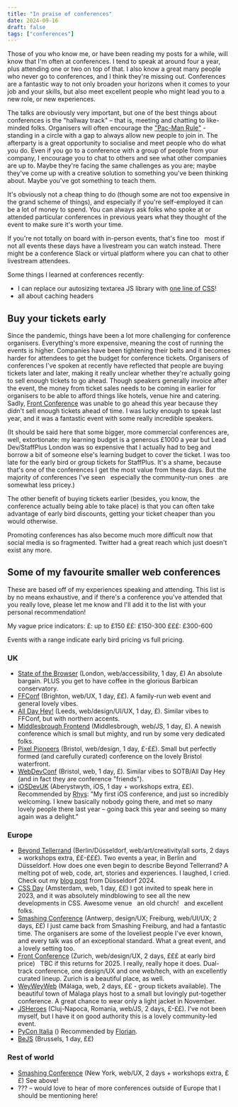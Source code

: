```yaml
---
title: "In praise of conferences"
date: 2024-09-16
draft: false
tags: ["conferences"]
---
```


Those of you who know me, or have been reading my posts for a while, will know that I'm often at conferences. I tend to speak at around four a year, plus attending one or two on top of that. I also know a great many people who never go to conferences, and I think they're missing out. Conferences are a fantastic way to not only broaden your horizons when it comes to your job and your skills, but also meet excellent people who might lead you to a new role, or new experiences. 

The talks are obviously very important, but one of the best things about conferences is the "hallway track" &ndash; that is, meeting and chatting to like-minded folks. Organisers will often encourage the ["Pac-Man Rule"](https://www.ericholscher.com/blog/2017/aug/2/pacman-rule-conferences/) - standing in a circle with a gap to always allow new people to join in. The afterparty is a great opportunity to socialise and meet people who do what you do. Even if you go to a conference with a group of people from your company, I encourage you to chat to others and see what other companies are up to. Maybe they're facing the same challenges as you are; maybe they've come up with a creative solution to something you've been thinking about. Maybe you've got something to teach them.

It's obviously not a cheap thing to do (though some are not too expensive in the grand scheme of things), and especially if you're self-employed it can be a lot of money to spend. You can always ask folks who spoke at or attended particular conferences in previous years what they thought of the event to make sure it's worth your time.

If you're not totally on board with in-person events, that's fine too &nbsp; most if not all events these days have a livestream you can watch instead. There might be a conference Slack or virtual platform where you can chat to other livestream attendees. 

Some things I learned at conferences recently:
* I can replace our autosizing textarea JS library with [one line of CSS](https://developer.mozilla.org/en-US/docs/Web/CSS/field-sizing)! 
* all about caching headers 
  
## Buy your tickets early
Since the pandemic, things have been a lot more challenging for conference organisers. Everything's more expensive, meaning the cost of running the events is higher. Companies have been tightening their belts and it becomes harder for attendees to get the budget for conference tickets. Organisers of conferences I've spoken at recently have reflected that people are buying tickets later and later, making it really unclear whether they're actually going to sell enough tickets to go ahead. Though speakers generally invoice after the event, the money from ticket sales needs to be coming in earlier for organisers to be able to afford things like hotels, venue hire and catering. Sadly, [Front Conference]() was unable to go ahead this year because they didn't sell enough tickets ahead of time. I was lucky enough to speak last year, and it was a fantastic event with some really incredible speakers. 

(It should be said here that some bigger, more commercial conferences are, well, extortionate: my learning budget is a generous £1000 a year but Lead Dev/StaffPlus London was so expensive that I actually had to beg and borrow a bit of someone else's learning budget to cover the ticket. I was too late for the early bird or group tickets for StaffPlus. It's a shame, because that's one of the conferences I get the most value from these days. But the majority of conferences I've seen &nbsp; especially the community-run ones &nbsp; are somewhat less pricey.)

The other benefit of buying tickets earlier (besides, you know, the conference actually being able to take place) is that you can often take advantage of early bird discounts, getting your ticket cheaper than you would otherwise.

Promoting conferences has also become much more difficult now that social media is so fragmented. Twitter had a great reach which just doesn't exist any more. 

## Some of my favourite smaller web conferences
These are based off of my experiences speaking and attending. This list is by no means exhaustive, and if there's a conference you've attended that you really love, please let me know and I'll add it to the list with your personal recommendation! 

My vague price indicators:
£: up to £150
££: £150-300
£££: £300-600

Events with a range indicate early bird pricing vs full pricing.

### UK
* [State of the Browser](https://2024.stateofthebrowser.com/) (London, web/accessibility, 1 day, £) An absolute bargain. PLUS you get to have coffee in the glorious Barbican conservatory. 
* [FFConf](https://ffconf.org) (Brighton, web/UX, 1 day, ££). A family-run web event and general lovely vibes. 
* [All Day Hey!](https://heypresents.com/conferences) (Leeds, web/design/UI/UX, 1 day, £). Similar vibes to FFConf, but with northern accents.
* [Middlesbrough Frontend](https://www.middlesbroughfe.co.uk/) (Middlesbrough, web/JS, 1 day, £). A newish conference which is small but mighty, and run by some very dedicated folks. 
* [Pixel Pioneers](https://pixelpioneers.co) (Bristol, web/design, 1 day, £-££). Small but perfectly formed (and carefully curated) conference on the lovely Bristol waterfront.
* [WebDevConf](https://webdevconf.com/) (Bristol, web, 1 day, £). Similar vibes to SOTB/All Day Hey (and in fact they are conference "friends").
* [iOSDevUK](https://www.iosdevuk.com/) (Aberystwyth, iOS, 1 day + workshops extra, ££). Recommended by [Rhys](https://mastodon.social/@rhysmorgan/113147230457494469): "My first iOS conference, and just so incredibly welcoming. I knew basically nobody going there, and met so many lovely people there last year – going back this year and seeing so many again was a delight." 

### Europe
* [Beyond Tellerrand](https://beyondtellerrand.com/) (Berlin/Düsseldorf, web/art/creativity/all sorts, 2 days + workshops extra, ££-£££). Two events a year, in Berlin and Düsseldorf. How does one even begin to describe Beyond Tellerrand? A melting pot of web, code, art, stories and experiences. I laughed, I cried. Check out my [blog post](/blog/beyond-tellerrand-beyond-amazing) from Düsseldorf 2024.
* [CSS Day](https://cssday.nl) (Amsterdam, web, 1 day, ££) I got invited to speak here in 2023, and it was absolutely mindblowing to see all the new developments in CSS. Awesome venue &nbsp; an old church! &nbsp; and excellent folks.
* [Smashing Conference](https://smashingconf.com) (Antwerp, design/UX; Freiburg, web/UI/UX; 2 days, ££) I just came back from Smashing Freiburg, and had a fantastic time. The organisers are some of the loveliest people I've ever known, and every talk was of an exceptional standard. What a great event, and a lovely setting too.
* [Front Conference](https://frontconference.com/) (Zurich, web/design/UX, 2 days, £££ at early bird price) &nbsp; TBC if this returns for 2025. I really, really hope it does. Dual-track conference, one design/UX and one web/tech, with an excellently curated lineup. Zurich is a beautiful place, as well. 
* [WeyWeyWeb](https://www.weyweyweb.com/) (Málaga, web, 2 days, ££ - group tickets available). The beautiful town of Málaga plays host to a small but lovingly put-together conference. A great chance to wear only a light jacket in November.
* [JSHeroes](https://jsheroes.io/) (Cluj-Napoca, Romania, web/JS, 2 days, £-££). I've not been myself, but I have it on good authority this is a lovely community-led event. 
* [PyCon Italia]() () Recommended by [Florian](https://mastodon.social/@xahteiwi/113147243658830733).
* [BeJS]() (Brussels, 1 day, ££) 
  
### Rest of world 
* [Smashing Conference](https://smashingconf.com) (New York, web/UX, 2 days + workshops extra, ££) See above! 
* ??? &ndash; would love to hear of more conferences outside of Europe that I should be mentioning here! 